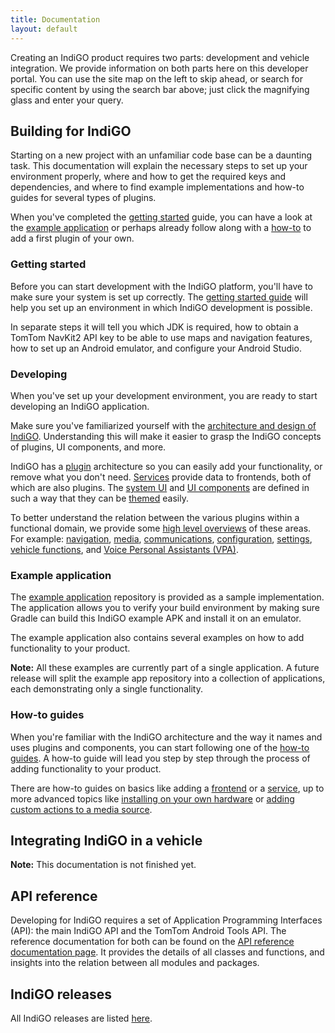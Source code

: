 ```yaml
---
title: Documentation
layout: default
---
```


Creating an IndiGO product requires two parts: development and vehicle integration. We provide
information on both parts here on this developer portal. You can use the site map on the left to
skip ahead, or search for specific content by using the search bar above; just click the magnifying
glass and enter your query.

## Building for IndiGO

Starting on a new project with an unfamiliar code base can be a daunting task. This documentation
will explain the necessary steps to set up your environment properly, where and how to get the
required keys and dependencies, and where to find example implementations and how-to guides for
several types of plugins.

When you've completed the [getting started](#getting-started) guide, you can have a look at the
[example application](#example-application) or perhaps already follow along with a
[how-to](#how-to-guides) to add a first plugin of your own.

### Getting started

Before you can start development with the IndiGO platform, you'll have to make sure your system is
set up correctly. The [getting started guide](/indigo/documentation/getting-started) will help you
set up an environment in which IndiGO development is possible.

In separate steps it will tell you which JDK is required, how to obtain a TomTom NavKit2 API key to
be able to use maps and navigation features, how to set up an Android emulator, and configure your
Android Studio.

### Developing

When you've set up your development environment, you are ready to start developing an IndiGO
application.

Make sure you've familiarized yourself with the [architecture and design of
IndiGO](/indigo/documentation/developing/). Understanding this will make it easier to grasp the
IndiGO concepts of plugins, UI components, and more.

IndiGO has a [plugin](/indigo/documentation/developing/plugins) architecture so you can easily add
your functionality, or remove what you don't need. [Services](/indigo/documentation/developing/)
provide data to frontends, both of which are also plugins. The [system
UI](/indigo/documentation/developing/system-ui) and [UI
components](/indigo/documentation/developing/ui-components) are defined in such a way that they can
be [themed](/indigo/documentation/developing/theming-and-customization) easily.

To better understand the relation between the various plugins within a functional domain, we provide
some [high level overviews](/indigo/documentation/developing/platform-domains/) of these areas. For
example: [navigation](/indigo/documentation/developing/platform-domains/navigation),
[media](/indigo/documentation/developing/platform-domains/media),
[communications](/indigo/documentation/developing/platform-domains/communications),
[configuration](/indigo/documentation/developing/platform-domains/configuration-framework),
[settings](/indigo/documentation/developing/platform-domains/settings-framework), [vehicle
functions](/indigo/documentation/developing/platform-domains/vehicle-functions), and [Voice Personal
Assistants (VPA)](/indigo/documentation/developing/platform-domains/voice-personal-assistant-vpa).

### Example application

The [example application](/indigo/documentation/tutorials-and-examples/example-app) repository is provided as
a sample implementation. The application allows you to verify your build environment by making sure
Gradle can build this IndiGO example APK and install it on an emulator.

The example application also contains several examples on how to add functionality to your product.

__Note:__ All these examples are currently part of a single application. A future release will split
the example app repository into a collection of applications, each demonstrating only a single
functionality.

### How-to guides

When you're familiar with the IndiGO architecture and the way it names and uses plugins and
components, you can start following one of the
[how-to guides](/indigo/documentation/tutorials-and-examples/how-to-guides). A how-to guide will lead you step by step
through the process of adding functionality to your product.

There are how-to guides on basics like adding a
[frontend](/indigo/documentation/tutorials-and-examples/how-to-guides/how-to-create-a-frontend-plugin)
or a
[service](/indigo/documentation/tutorials-and-examples/how-to-guides/how-to-create-an-ivi-service),
up to more advanced topics like [installing on your own
hardware](/indigo/documentation/tutorials-and-examples/how-to-guides/how-to-install-on-hardware) or
[adding custom actions to a media
source](/indigo/documentation/tutorials-and-examples/how-to-guides/how-to-customize-a-media-source).

## Integrating IndiGO in a vehicle

__Note:__ This documentation is not finished yet.

[TODO(IVI-4769)]:# (Create Vehicle Integration overview page)

## API reference

Developing for IndiGO requires a set of Application Programming Interfaces (API): the main IndiGO
API and the TomTom Android Tools API. The reference documentation for both can be found on the
[API reference documentation page](/indigo/api-reference). It provides the details of all classes and functions, and insights into the relation between all modules and packages.

## IndiGO releases

All IndiGO releases are listed [here](/indigo/releases).
